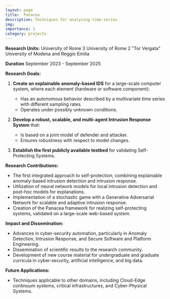 ```yaml
---
layout: page
title:  Panacea
description: Techniques for analyzing time-series
img:
importance: 1
category: projects
---
```

**Research Units:**
University of Rome 3 
University of Rome 2 "Tor Vergata"
University of Modena and Reggio Emilia

**Duration**
September 2023 - September 2025

**Research Goals:**

1. **Create an explainable anomaly-based IDS** for a large-scale computer system, where each element (hardware or software component):
   - Has an autonomous behavior described by a multivariate time series with different sampling rates.
   - Operates under possibly unknown conditions.

2. **Develop a robust, scalable, and multi-agent Intrusion Response System** that:
   - Is based on a joint model of defender and attacker.
   - Ensures robustness with respect to model changes.

3. **Establish the first publicly available testbed** for validating Self-Protecting Systems.

**Research Contributions:**

- The first integrated approach to self-protection, combining explainable anomaly-based intrusion detection and intrusion response.
- Utilization of neural network models for local intrusion detection and post-hoc models for explanations.
- Implementation of a stochastic game with a Generative Adversarial Network for scalable and adaptive intrusion response.
- Creation of the Panacea framework for realizing self-protecting systems, validated on a large-scale web-based system.

**Impact and Dissemination:**

- Advances in cyber-security automation, particularly in Anomaly Detection, Intrusion Response, and Secure Software and Platform Engineering.
- Dissemination of scientific results to the research community.
- Development of new course material for undergraduate and graduate curricula in cyber-security, artificial intelligence, and big data.

**Future Applications:**

- Techniques applicable to other domains, including Cloud-Edge continuum systems, critical infrastructures, and Cyber-Physical Systems.

